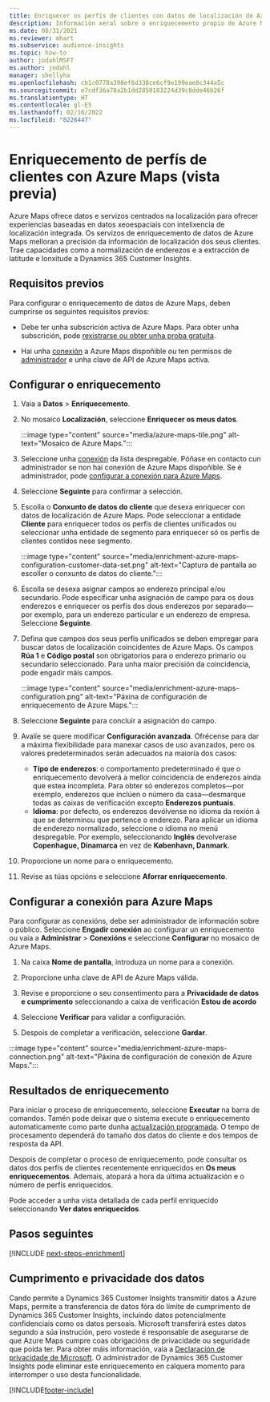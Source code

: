 ```yaml
---
title: Enriquecer os perfís de clientes con datos de localización de Azure Maps
description: Información xeral sobre o enriquecemento propio de Azure Maps.
ms.date: 08/31/2021
ms.reviewer: mhart
ms.subservice: audience-insights
ms.topic: how-to
author: jodahlMSFT
ms.author: jodahl
manager: shellyha
ms.openlocfilehash: cb1c0778a398ef6d338ce6cf9e199eae0c344a5c
ms.sourcegitcommit: e7cdf36a78a2b1dd2850183224d39c8dde46b26f
ms.translationtype: HT
ms.contentlocale: gl-ES
ms.lasthandoff: 02/16/2022
ms.locfileid: "8226447"
---
```

# <a name="enrichment-of-customer-profiles-with-azure-maps-preview"></a>Enriquecemento de perfís de clientes con Azure Maps (vista previa)

Azure Maps ofrece datos e servizos centrados na localización para ofrecer experiencias baseadas en datos xeoespaciais con intelixencia de localización integrada. Os servizos de enriquecemento de datos de Azure Maps melloran a precisión da información de localización dos seus clientes. Trae capacidades como a normalización de enderezos e a extracción de latitude e lonxitude a Dynamics 365 Customer Insights.

## <a name="prerequisites"></a>Requisitos previos

Para configurar o enriquecemento de datos de Azure Maps, deben cumprirse os seguintes requisitos previos:

- Debe ter unha subscrición activa de Azure Maps. Para obter unha subscrición, pode [rexistrarse ou obter unha proba gratuíta](https://azure.microsoft.com/services/azure-maps/).

- Hai unha [conexión](connections.md) a Azure Maps dispoñible *ou* ten permisos de [administrador](permissions.md#administrator) e unha clave de API de Azure Maps activa.

## <a name="configure-the-enrichment"></a>Configurar o enriquecemento

1. Vaia a **Datos** > **Enriquecemento**. 

1. No mosaico **Localización**, seleccione **Enriquecer os meus datos**.

   :::image type="content" source="media/azure-maps-tile.png" alt-text="Mosaico de Azure Maps.":::

1. Seleccione unha [conexión](connections.md) da lista despregable. Póñase en contacto cun administrador se non hai conexión de Azure Maps dispoñible. Se é administrador, pode [configurar a conexión para Azure Maps](#configure-the-connection-for-azure-maps). 

1. Seleccione **Seguinte** para confirmar a selección.

1. Escolla o **Conxunto de datos do cliente** que desexa enriquecer con datos de localización de Azure Maps. Pode seleccionar a entidade **Cliente** para enriquecer todos os perfís de clientes unificados ou seleccionar unha entidade de segmento para enriquecer só os perfís de clientes contidos nese segmento.

    :::image type="content" source="media/enrichment-azure-maps-configuration-customer-data-set.png" alt-text="Captura de pantalla ao escoller o conxunto de datos do cliente.":::

1. Escolla se desexa asignar campos ao enderezo principal e/ou secundario. Pode especificar unha asignación de campo para os dous enderezos e enriquecer os perfís dos dous enderezos por separado&mdash;por exemplo, para un enderezo particular e un enderezo de empresa. Seleccione **Seguinte**.

1. Defina que campos dos seus perfís unificados se deben empregar para buscar datos de localización coincidentes de Azure Maps. Os campos **Rúa 1** e **Código postal** son obrigatorios para o enderezo primario ou secundario seleccionado. Para unha maior precisión da coincidencia, pode engadir máis campos.

   :::image type="content" source="media/enrichment-azure-maps-configuration.png" alt-text="Páxina de configuración de enriquecemento de Azure Maps.":::

1. Seleccione **Seguinte** para concluír a asignación do campo.

1. Avalíe se quere modificar **Configuración avanzada**. Ofrécense para dar a máxima flexibilidade para manexar casos de uso avanzados, pero os valores predeterminados serán adecuados na maioría dos casos:
   - **Tipo de enderezos**: o comportamento predeterminado é que o enriquecemento devolverá a mellor coincidencia de enderezos aínda que estea incompleta. Para obter só enderezos completos&mdash;por exemplo, enderezos que inclúen o número da casa&mdash;desmarque todas as caixas de verificación excepto **Enderezos puntuais**. 
   - **Idioma**: por defecto, os enderezos devólvense no idioma da rexión á que se determinou que pertence o enderezo. Para aplicar un idioma de enderezo normalizado, seleccione o idioma no menú despregable. Por exemplo, seleccionando **Inglés** devolverase **Copenhague, Dinamarca** en vez de **København, Danmark**.

1. Proporcione un nome para o enriquecemento.

1. Revise as túas opcións e seleccione **Aforrar enriquecemento**.

## <a name="configure-the-connection-for-azure-maps"></a>Configurar a conexión para Azure Maps

Para configurar as conexións, debe ser administrador de información sobre o público. Seleccione **Engadir conexión** ao configurar un enriquecemento ou vaia a **Administrar** > **Conexións** e seleccione **Configurar** no mosaico de Azure Maps.

1. Na caixa **Nome de pantalla**, introduza un nome para a conexión.

1. Proporcione unha clave de API de Azure Maps válida.

1. Revise e proporcione o seu consentimento para a **Privacidade de datos e cumprimento** seleccionando a caixa de verificación **Estou de acordo**

1. Seleccione **Verificar** para validar a configuración.

1. Despois de completar a verificación, seleccione **Gardar**.

:::image type="content" source="media/enrichment-azure-maps-connection.png" alt-text="Páxina de configuración de conexión de Azure Maps.":::

## <a name="enrichment-results"></a>Resultados de enriquecemento

Para iniciar o proceso de enriquecemento, seleccione **Executar** na barra de comandos. Tamén pode deixar que o sistema execute o enriquecemento automaticamente como parte dunha [actualización programada](system.md#schedule-tab). O tempo de procesamento dependerá do tamaño dos datos do cliente e dos tempos de resposta da API.

Despois de completar o proceso de enriquecemento, pode consultar os datos dos perfís de clientes recentemente enriquecidos en **Os meus enriquecementos**. Ademais, atopará a hora da última actualización e o número de perfís enriquecidos.

Pode acceder a unha vista detallada de cada perfil enriquecido seleccionando **Ver datos enriquecidos**.

## <a name="next-steps"></a>Pasos seguintes

[!INCLUDE [next-steps-enrichment](../includes/next-steps-enrichment.md)]

## <a name="data-privacy-and-compliance"></a>Cumprimento e privacidade dos datos

Cando permite a Dynamics 365 Customer Insights transmitir datos a Azure Maps, permite a transferencia de datos fóra do límite de cumprimento de Dynamics 365 Customer Insights, incluíndo datos potencialmente confidenciais como os datos persoais. Microsoft transferirá estes datos segundo a súa instrución, pero vostede é responsable de asegurarse de que Azure Maps cumpre coas obrigacións de privacidade ou seguridade que poida ter. Para obter máis información, vaia a [Declaración de privacidade de Microsoft](https://go.microsoft.com/fwlink/?linkid=396732).
O administrador de Dynamics 365 Customer Insights pode eliminar este enriquecemento en calquera momento para interromper o uso desta funcionalidade.

[!INCLUDE[footer-include](../includes/footer-banner.md)]
